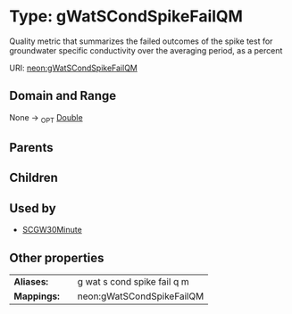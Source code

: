 
# Type: gWatSCondSpikeFailQM


Quality metric that summarizes the failed outcomes of the spike test for groundwater specific conductivity over the averaging period, as a percent

URI: [neon:gWatSCondSpikeFailQM](https://data.neonscience.org/gWatSCondSpikeFailQM)


## Domain and Range

None ->  <sub>OPT</sub> [Double](types/Double.md)

## Parents


## Children


## Used by

 * [SCGW30Minute](SCGW30Minute.md)

## Other properties

|  |  |  |
| --- | --- | --- |
| **Aliases:** | | g wat s cond spike fail q m |
| **Mappings:** | | neon:gWatSCondSpikeFailQM |

